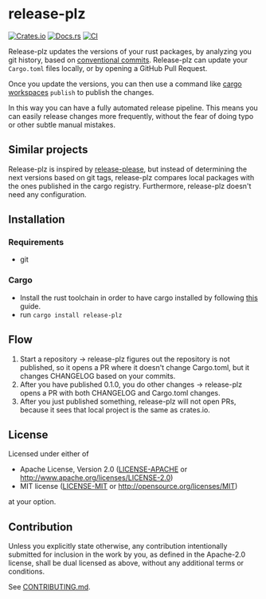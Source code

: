 # release-plz

[![Crates.io](https://img.shields.io/crates/v/release-plz.svg)](https://crates.io/crates/release-plz)
[![Docs.rs](https://docs.rs/release-plz/badge.svg)](https://docs.rs/release-plz)
[![CI](https://github.com/MarcoIeni/release-plz/workflows/CI/badge.svg)](https://github.com/MarcoIeni/release-plz/actions)

Release-plz updates the versions of your rust packages, by analyzing you git history,
based on [conventional commits](https://www.conventionalcommits.org/en/v1.0.0/).
Release-plz can update your `Cargo.toml` files locally, or by opening a GitHub Pull Request.

Once you update the versions, you can then use a command like
[cargo workspaces](https://crates.io/crates/cargo-workspaces) `publish` to publish the changes.

In this way you can have a fully automated release pipeline.
This means you can easily release changes more frequently, without the fear of doing typo or other
subtle manual mistakes.

## Similar projects

Release-plz is inspired by [release-please](https://github.com/googleapis/release-please),
but instead of determining the next versions based on git tags, release-plz compares local packages with
the ones published in the cargo registry.
Furthermore, release-plz doesn't need any configuration.

## Installation

### Requirements

- git

### Cargo

* Install the rust toolchain in order to have cargo installed by following
  [this](https://www.rust-lang.org/tools/install) guide.
* run `cargo install release-plz`

## Flow

1. Start a repository -> release-plz figures out the repository is not published, so it opens a PR where it doesn't change Cargo.toml, but it changes CHANGELOG based on your commits.
2. After you have published 0.1.0, you do other changes -> release-plz opens a PR with both CHANGELOG and Cargo.toml changes.
3. After you just published something, release-plz will not open PRs, because it sees that local project is the same as crates.io.

## License

Licensed under either of

 * Apache License, Version 2.0
   ([LICENSE-APACHE](LICENSE-APACHE) or http://www.apache.org/licenses/LICENSE-2.0)
 * MIT license
   ([LICENSE-MIT](LICENSE-MIT) or http://opensource.org/licenses/MIT)

at your option.

## Contribution

Unless you explicitly state otherwise, any contribution intentionally submitted
for inclusion in the work by you, as defined in the Apache-2.0 license, shall be
dual licensed as above, without any additional terms or conditions.

See [CONTRIBUTING.md](CONTRIBUTING.md).
